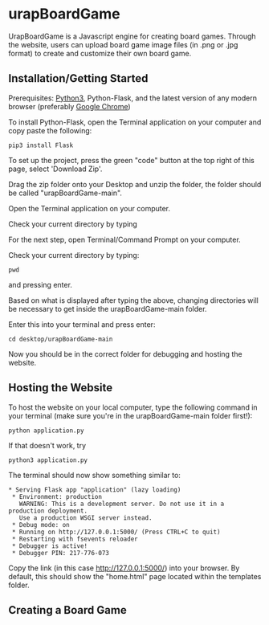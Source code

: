 # urapBoardGame

UrapBoardGame is a Javascript engine for creating board games. Through the website, users can upload board game image files (in .png or .jpg format) to create and customize their own board game.



## Installation/Getting Started

Prerequisites: <a href="https://www.python.org/downloads/">Python3</a>, Python-Flask, and the latest version of any modern browser (preferably <a href="https://www.google.com/chrome/">Google Chrome</a>)

To install Python-Flask, open the Terminal application on your computer and copy paste the following:

```
pip3 install Flask
```

To set up the project, press the green "code" button at the top right of this page, select 'Download Zip'.

Drag the zip folder onto your Desktop and unzip the folder, the folder should be called "urapBoardGame-main".

Open the Terminal application on your computer.

Check your current directory by typing 

For the next step, open Terminal/Command Prompt on your computer. 

Check your current directory by typing:

```
pwd
```
and pressing enter.

Based on what is displayed after typing the above, changing directories will be necessary to get inside the urapBoardGame-main folder.

Enter this into your terminal and press enter:

```
cd desktop/urapBoardGame-main
```

Now you should be in the correct folder for debugging and hosting the website.



## Hosting the Website

To host the website on your local computer, type the following command in your terminal (make sure you're in the urapBoardGame-main folder first!):

```
python application.py
```
If that doesn't work, try

```
python3 application.py
```

The terminal should now show something similar to:

```
* Serving Flask app "application" (lazy loading)
 * Environment: production
   WARNING: This is a development server. Do not use it in a production deployment.
   Use a production WSGI server instead.
 * Debug mode: on
 * Running on http://127.0.0.1:5000/ (Press CTRL+C to quit)
 * Restarting with fsevents reloader
 * Debugger is active!
 * Debugger PIN: 217-776-073
```

Copy the link (in this case http://127.0.0.1:5000/) into your browser. By default, this should show the "home.html" page located within the templates folder.

## Creating a Board Game


